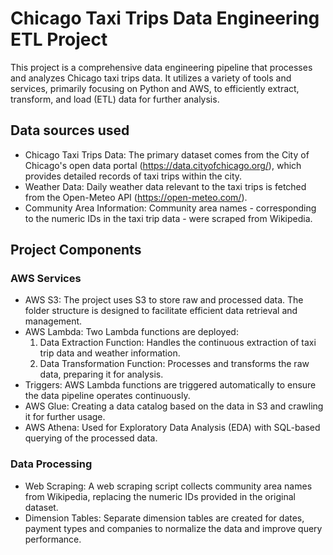 # Chicago Taxi Trips Data Engineering ETL Project

This project is a comprehensive data engineering pipeline that processes and analyzes Chicago taxi trips data. 
It utilizes a variety of tools and services, primarily focusing on Python and AWS, to efficiently extract, transform, and load (ETL) data for further analysis.

## Data sources used

- Chicago Taxi Trips Data: The primary dataset comes from the City of Chicago's open data portal (https://data.cityofchicago.org/), which provides detailed records of taxi trips within the city.
- Weather Data: Daily weather data relevant to the taxi trips is fetched from the Open-Meteo API (https://open-meteo.com/).
- Community Area Information: Community area names - corresponding to the numeric IDs in the taxi trip data - were scraped from Wikipedia.

## Project Components

### AWS Services

- AWS S3: The project uses S3 to store raw and processed data. The folder structure is designed to facilitate efficient data retrieval and management.
- AWS Lambda: Two Lambda functions are deployed:
  1. Data Extraction Function: Handles the continuous extraction of taxi trip data and weather information.
  2. Data Transformation Function: Processes and transforms the raw data, preparing it for analysis.
- Triggers: AWS Lambda functions are triggered automatically to ensure the data pipeline operates continuously.
- AWS Glue: Creating a  data catalog based on the data in S3 and crawling it for further usage.
- AWS Athena: Used for Exploratory Data Analysis (EDA) with SQL-based querying of the processed data.

### Data Processing

- Web Scraping: A web scraping script collects community area names from Wikipedia, replacing the numeric IDs provided in the original dataset.
- Dimension Tables: Separate dimension tables are created for dates, payment types and companies to normalize the data and improve query performance.

